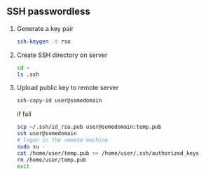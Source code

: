 ## SSH passwordless



1. Generate a key pair
   
   ```bash
   ssh-keygen -t rsa
   ```

2. Create SSH directory on server
   
   ```bash
   cd ~
   ls .ssh
   ```

3. Upload public key to remote server
   
   ```bash
   ssh-copy-id user@somedomain
   ```
   
   if fail
   
   ```bash
   scp ~/.ssh/id_rsa.pub user@somedomain:temp.pub
   ssh user@somedomain
   # logon in the remote machine
   sudo su -
   cat /home/user/temp.pub >> /home/user/.ssh/authorized_keys
   rm /home/user/temp.pub
   exit
   ```
   
   
